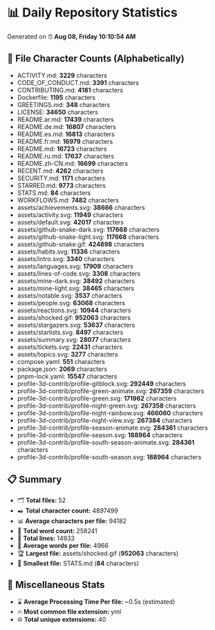 # 📊 Daily Repository Statistics
Generated on ⏰ **Aug 08, Friday 10:10:54 AM**

## 📂 File Character Counts (Alphabetically)
- ACTIVITY.md: **3229** characters
- CODE_OF_CONDUCT.md: **3391** characters
- CONTRIBUTING.md: **4181** characters
- Dockerfile: **1195** characters
- GREETINGS.md: **348** characters
- LICENSE: **34650** characters
- README.ar.md: **17439** characters
- README.de.md: **16807** characters
- README.es.md: **16813** characters
- README.fr.md: **16979** characters
- README.md: **16723** characters
- README.ru.md: **17637** characters
- README.zh-CN.md: **16699** characters
- RECENT.md: **4262** characters
- SECURITY.md: **1171** characters
- STARRED.md: **9773** characters
- STATS.md: **84** characters
- WORKFLOWS.md: **7482** characters
- assets/achievements.svg: **38666** characters
- assets/activity.svg: **11949** characters
- assets/default.svg: **42017** characters
- assets/github-snake-dark.svg: **117668** characters
- assets/github-snake-light.svg: **117668** characters
- assets/github-snake.gif: **424898** characters
- assets/habits.svg: **11336** characters
- assets/intro.svg: **3340** characters
- assets/languages.svg: **17909** characters
- assets/lines-of-code.svg: **3308** characters
- assets/mine-dark.svg: **38492** characters
- assets/mine-light.svg: **38465** characters
- assets/notable.svg: **3537** characters
- assets/people.svg: **63068** characters
- assets/reactions.svg: **10944** characters
- assets/shocked.gif: **952063** characters
- assets/stargazers.svg: **53637** characters
- assets/starlists.svg: **8497** characters
- assets/summary.svg: **28077** characters
- assets/tickets.svg: **22431** characters
- assets/topics.svg: **3277** characters
- compose.yaml: **551** characters
- package.json: **2069** characters
- pnpm-lock.yaml: **15547** characters
- profile-3d-contrib/profile-gitblock.svg: **292449** characters
- profile-3d-contrib/profile-green-animate.svg: **267359** characters
- profile-3d-contrib/profile-green.svg: **171962** characters
- profile-3d-contrib/profile-night-green.svg: **267358** characters
- profile-3d-contrib/profile-night-rainbow.svg: **466060** characters
- profile-3d-contrib/profile-night-view.svg: **267384** characters
- profile-3d-contrib/profile-season-animate.svg: **284361** characters
- profile-3d-contrib/profile-season.svg: **188964** characters
- profile-3d-contrib/profile-south-season-animate.svg: **284361** characters
- profile-3d-contrib/profile-south-season.svg: **188964** characters

## 📋 Summary
- 🗂️ **Total files:** 52
- ✒️ **Total character count:** 4897499
- 📊 **Average characters per file:** 94182
- 📝 **Total word count:** 258241
- 🧾 **Total lines:** 14933
- 📐 **Average words per file:** 4966
- 🏆 **Largest file:** assets/shocked.gif (**952063** characters)
- 🥉 **Smallest file:** STATS.md (**84** characters)

## 🌟 Miscellaneous Stats
- ⌛ **Average Processing Time Per file:** ~0.5s (estimated)
- 🔥 **Most common file extension:** yml
- 🌐 **Total unique extensions:** 40
